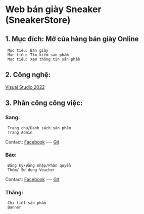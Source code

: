 #  Web bán giày Sneaker (SneakerStore) 
## 1. Mục đích: Mở của hàng bán giày Online
     Mục tiêu: Bán giày
     Mục tiêu: Tìm kiếm sản phẩm
     Mục tiêu: Xem thông tin sản phẩm
## 2. Công nghệ: 
[Visual Studio 2022](https://visualstudio.microsoft.com/)
## 3. Phân công công việc: 
### Sang: 
     Trang chủ/Danh sách sản phẩm
     Trang Admin
     
Contact:
     [Facebook](https://facebook.com/sangnguyen01678/)
     ---
     [Git](https://github.com/tansang1230/)
### Bảo:
     Đăng ký/Đăng nhập/Phân quyền
     Thêm/ Sử dụng Voucher
Contact:
      [Facebook](https://facebook.com/beoxx.2804/)
      ---
      [Git](https://github.com/G1aBa0/)
### Thắng: 
     Chi tiết sản phẩm
     Banner
